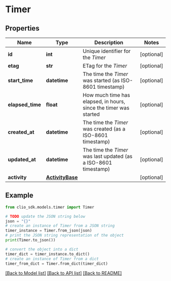 # Timer


## Properties

Name | Type | Description | Notes
------------ | ------------- | ------------- | -------------
**id** | **int** | Unique identifier for the *Timer* | [optional] 
**etag** | **str** | ETag for the *Timer* | [optional] 
**start_time** | **datetime** | The time the *Timer* was started (as ISO-8601 timestamp) | [optional] 
**elapsed_time** | **float** | How much time has elapsed, in hours, since the timer was started | [optional] 
**created_at** | **datetime** | The time the *Timer* was created (as a ISO-8601 timestamp) | [optional] 
**updated_at** | **datetime** | The time the *Timer* was last updated (as a ISO-8601 timestamp) | [optional] 
**activity** | [**ActivityBase**](ActivityBase.md) |  | [optional] 

## Example

```python
from clio_sdk.models.timer import Timer

# TODO update the JSON string below
json = "{}"
# create an instance of Timer from a JSON string
timer_instance = Timer.from_json(json)
# print the JSON string representation of the object
print(Timer.to_json())

# convert the object into a dict
timer_dict = timer_instance.to_dict()
# create an instance of Timer from a dict
timer_from_dict = Timer.from_dict(timer_dict)
```
[[Back to Model list]](../README.md#documentation-for-models) [[Back to API list]](../README.md#documentation-for-api-endpoints) [[Back to README]](../README.md)


